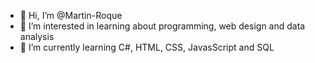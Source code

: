- 👋 Hi, I’m @Martin-Roque
- 👀 I’m interested in learning about programming, web design and data analysis
- 🌱 I’m currently learning C#, HTML, CSS, JavasScript and SQL
